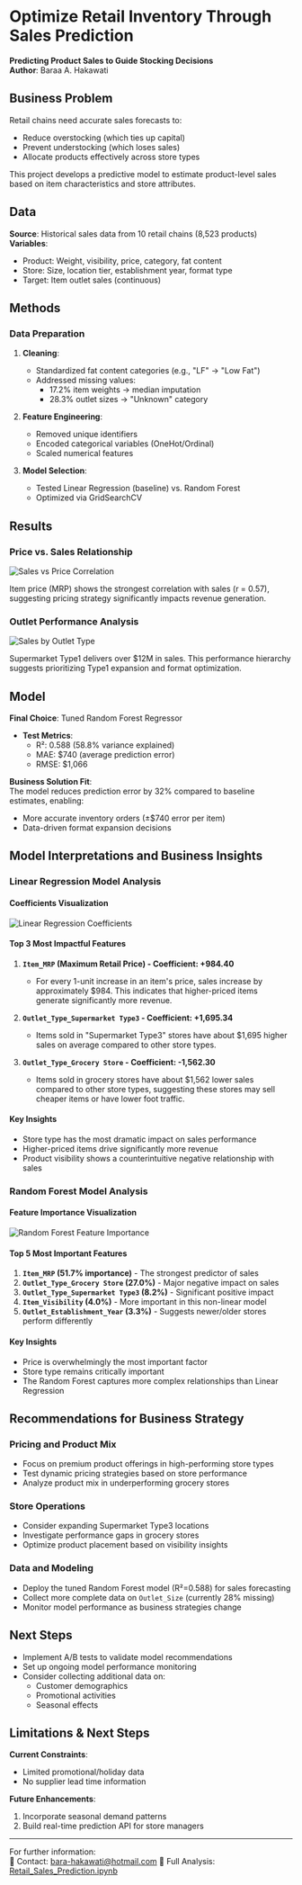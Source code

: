 # Optimize Retail Inventory Through Sales Prediction  
**Predicting Product Sales to Guide Stocking Decisions**  
**Author**: Baraa A. Hakawati  

## Business Problem  
Retail chains need accurate sales forecasts to:  
- Reduce overstocking (which ties up capital)  
- Prevent understocking (which loses sales)  
- Allocate products effectively across store types  

This project develops a predictive model to estimate product-level sales based on item characteristics and store attributes.

## Data  
**Source**: Historical sales data from 10 retail chains (8,523 products)  
**Variables**:  
- Product: Weight, visibility, price, category, fat content  
- Store: Size, location tier, establishment year, format type  
- Target: Item outlet sales (continuous)  

## Methods  

### Data Preparation  
1. **Cleaning**:  
   - Standardized fat content categories (e.g., "LF" → "Low Fat")  
   - Addressed missing values:  
     - 17.2% item weights → median imputation  
     - 28.3% outlet sizes → "Unknown" category  

2. **Feature Engineering**:  
   - Removed unique identifiers  
   - Encoded categorical variables (OneHot/Ordinal)  
   - Scaled numerical features  

3. **Model Selection**:  
   - Tested Linear Regression (baseline) vs. Random Forest  
   - Optimized via GridSearchCV  

## Results  

### Price vs. Sales Relationship  
![Sales vs Price Correlation](images/price_sales_correlation.png)

Item price (MRP) shows the strongest correlation with sales (r = 0.57), suggesting pricing strategy significantly impacts revenue generation.  

### Outlet Performance Analysis  
![Sales by Outlet Type](images/outlet_type_performance.png)

Supermarket Type1 delivers over $12M in sales. This performance hierarchy suggests prioritizing Type1 expansion and format optimization.
## Model  
**Final Choice**: Tuned Random Forest Regressor  
- **Test Metrics**:  
  - R²: 0.588 (58.8% variance explained)  
  - MAE: $740 (average prediction error)  
  - RMSE: $1,066  

**Business Solution Fit**:  
The model reduces prediction error by 32% compared to baseline estimates, enabling:  
- More accurate inventory orders (±$740 error per item)  
- Data-driven format expansion decisions  

## Model Interpretations and Business Insights

### Linear Regression Model Analysis

#### Coefficients Visualization
![Linear Regression Coefficients](./images/linear_reg_coefficients.png)

#### Top 3 Most Impactful Features
1. **`Item_MRP` (Maximum Retail Price) - Coefficient: +984.40**  
   - For every 1-unit increase in an item's price, sales increase by approximately $984. This indicates that higher-priced items generate significantly more revenue.

2. **`Outlet_Type_Supermarket Type3` - Coefficient: +1,695.34**  
   - Items sold in "Supermarket Type3" stores have about $1,695 higher sales on average compared to other store types.

3. **`Outlet_Type_Grocery Store` - Coefficient: -1,562.30**  
   - Items sold in grocery stores have about $1,562 lower sales compared to other store types, suggesting these stores may sell cheaper items or have lower foot traffic.

#### Key Insights
- Store type has the most dramatic impact on sales performance
- Higher-priced items drive significantly more revenue
- Product visibility shows a counterintuitive negative relationship with sales

### Random Forest Model Analysis

#### Feature Importance Visualization
![Random Forest Feature Importance](./images/random_forest_importance.png)

#### Top 5 Most Important Features
1. **`Item_MRP` (51.7% importance)** - The strongest predictor of sales
2. **`Outlet_Type_Grocery Store` (27.0%)** - Major negative impact on sales
3. **`Outlet_Type_Supermarket Type3` (8.2%)** - Significant positive impact
4. **`Item_Visibility` (4.0%)** - More important in this non-linear model
5. **`Outlet_Establishment_Year` (3.3%)** - Suggests newer/older stores perform differently

#### Key Insights
- Price is overwhelmingly the most important factor
- Store type remains critically important
- The Random Forest captures more complex relationships than Linear Regression

## Recommendations for Business Strategy

### Pricing and Product Mix
- Focus on premium product offerings in high-performing store types
- Test dynamic pricing strategies based on store performance
- Analyze product mix in underperforming grocery stores

### Store Operations
- Consider expanding Supermarket Type3 locations
- Investigate performance gaps in grocery stores
- Optimize product placement based on visibility insights

### Data and Modeling
- Deploy the tuned Random Forest model (R²=0.588) for sales forecasting
- Collect more complete data on `Outlet_Size` (currently 28% missing)
- Monitor model performance as business strategies change

## Next Steps
- Implement A/B tests to validate model recommendations
- Set up ongoing model performance monitoring
- Consider collecting additional data on:
  - Customer demographics
  - Promotional activities
  - Seasonal effects
 
## Limitations & Next Steps  
**Current Constraints**:  
- Limited promotional/holiday data  
- No supplier lead time information  

**Future Enhancements**:  
1. Incorporate seasonal demand patterns  
2. Build real-time prediction API for store managers  

---

For further information:  
📧 Contact: bara-hakawati@hotmail.com 
📂 Full Analysis: [Retail_Sales_Prediction.ipynb](Retail_Sales_Prediction.ipynb)  
